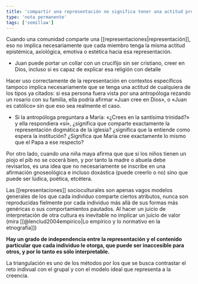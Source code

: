 ```yaml
---
title: 'compartir una representación no significa tener una actitud proposicional o valorativa de la misma'
type: 'nota permanente'
tags: ['semilla❦']
---
```

 
Cuando una comunidad comparte una [[representaciones|representación]], eso no implica necesariamente que cada miembro tenga la misma actitud epistémica, axiológica, emotiva o estética hacia esa representación.

- Juan puede portar un collar con un crucifijo sin ser cristiano, creer en Dios, incluso si es capaz de explicar esa religión con detalle

Hacer uso correctamente de la representación en contextos específicos tampoco implica necesariamente que se tenga una actitud de cualquiera de los tipos ya citados: si esa persona fuera vista por una antropóloga rezando un rosario con su familia, ella podría afirmar «Juan cree en Dios», o «Juan es católico» sin que eso sea realmente el caso.

- Si la antropóloga preguntara a María: «¿Crees en la santísima trinidad?» y ella respondiera «sí», ¿significa que comparte exactamente la representación dogmática de la iglesia? ¿significa que la entiende como espera la institución? ¿Significa que María cree exactamente lo mismo que el Papa a ese respecto?

Por otro lado, cuando una niña maya afirma que que si los niños tienen un piojo el pib no se cocerá bien, y por tanto la madre o abuela debe revisarlos, es una idea que no necesariamente se inscribe en una afirmación gnoseológica e incluso doxástica (puede creerlo o no) sino que puede ser lúdica, poética, etcétera.

Las [[representaciones]] socioculturales son apenas vagos modelos generales de los que cada individuo comparte ciertos atributos, nunca son reproducidas fielmente por cada individuo más allá de sus formas más genéricas o sus comportamientos pautados. Al hacer un juicio de interpretación de otra cultura es inevitable no implicar un juicio de valor (mira [[@lenclud2004empirico|Lo empírico y lo normativo en la etnografía]])

**Hay un grado de independencia entre la representación y el contenido particular que cada individuo le otorga, que puede ser inaccesible para otros, y por lo tanto es sólo interpretable.**

La triangulación es uno de los métodos por los que se busca contrastar el reto indivual con el grupal y con el modelo ideal que representa a la creencia.